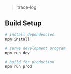 # 

> trace-log

## Build Setup

``` bash
# install dependencies
npm install

# serve development program
npm run dev

# build for production
npm run prod
```
